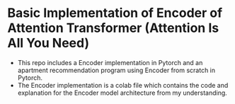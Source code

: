 # Basic Implementation of Encoder of Attention Transformer (Attention Is All You Need)

  * This repo includes a Encoder implementation in Pytorch and an apartment recommendation program using Encoder from scratch in Pytorch.
  * The Encoder implementation is a colab file which contains the code and explanation for the Encoder model architecture from my understanding.
